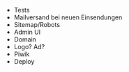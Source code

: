 * Tests
* Mailversand bei neuen Einsendungen
* Sitemap/Robots
* Admin UI
* Domain
* Logo? Ad?
* Piwik
* Deploy
